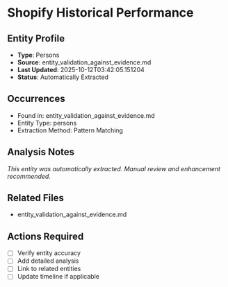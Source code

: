 # Shopify Historical Performance

## Entity Profile
- **Type**: Persons
- **Source**: entity_validation_against_evidence.md
- **Last Updated**: 2025-10-12T03:42:05.151204
- **Status**: Automatically Extracted

## Occurrences
- Found in: entity_validation_against_evidence.md
- Entity Type: persons
- Extraction Method: Pattern Matching

## Analysis Notes
*This entity was automatically extracted. Manual review and enhancement recommended.*

## Related Files
- entity_validation_against_evidence.md

## Actions Required
- [ ] Verify entity accuracy
- [ ] Add detailed analysis
- [ ] Link to related entities
- [ ] Update timeline if applicable
